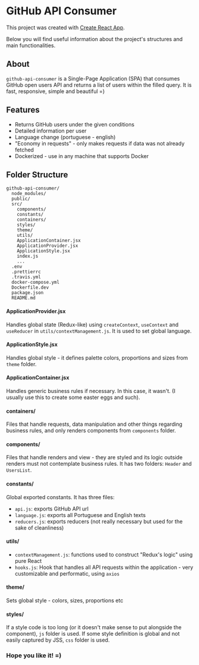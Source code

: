 # GitHub API Consumer

This project was created with [Create React App](https://github.com/facebookincubator/create-react-app).

Below you will find useful information about the project's structures and main functionalities.

## About

`github-api-consumer` is a Single-Page Application (SPA) that consumes GitHub open users API and returns a list of users within the filled query. It is fast, responsive, simple and beautiful =)

## Features

- Returns GitHub users under the given conditions
- Detailed information per user
- Language change (portuguese - english)
- "Economy in requests" - only makes requests if data was not already fetched
- Dockerized - use in any machine that supports Docker

## Folder Structure

```
github-api-consumer/
  node_modules/
  public/
  src/
    components/
    constants/
    containers/
    styles/
    theme/
    utils/
    ApplicationContainer.jsx
    ApplicationProvider.jsx
    ApplicationStyle.jsx
    index.js
    ...
  .env
  .prettierrc
  .travis.yml
  docker-compose.yml
  Dockerfile.dev
  package.json
  README.md

```

#### ApplicationProvider.jsx

Handles global state (Redux-like) using `createContext`, `useContext` and `useReducer` in `utils/contextManagement.js`. It is used to set global language.

#### ApplicationStyle.jsx

Handles global style - it defines palette colors, proportions and sizes from `theme` folder.

#### ApplicationContainer.jsx

Handles generic business rules if necessary. In this case, it wasn't. (I usually use this to create some easter eggs and such).

#### containers/

Files that handle requests, data manipulation and other things regarding business rules, and only renders components from `components` folder.

#### components/

Files that handle renders and view - they are styled and its logic outside renders must not contemplate business rules.
It has two folders: `Header` and `UsersList`.

#### constants/

Global exported constants. It has three files:

- `api.js`: exports GitHub API url
- `language.js`: exports all Portuguese and English texts
- `reducers.js`: exports reducers (not really necessary but used for the sake of cleanliness)

#### utils/

- `contextManagement.js`: functions used to construct "Redux's logic" using pure React
- `hooks.js`: Hook that handles all API requests within the application - very customizable and performatic, using `axios`

#### theme/

Sets global style - colors, sizes, proportions etc

#### styles/

If a style code is too long (or it doesn't make sense to put alongside the component), `js` folder is used. If some style definition is global and not easily captured by JSS, `css` folder is used.

### Hope you like it! =)
